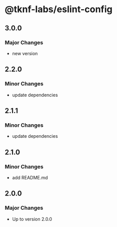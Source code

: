 # @tknf-labs/eslint-config

## 3.0.0

### Major Changes

- new version

## 2.2.0

### Minor Changes

- update dependencies

## 2.1.1

### Minor Changes

- update dependencies

## 2.1.0

### Minor Changes

- add README.md

## 2.0.0

### Major Changes

- Up to version 2.0.0
